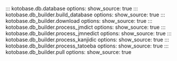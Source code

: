::: kotobase.db.database
    options:
       show_source: true
::: kotobase.db_builder.build_database
    options:
       show_source: true
::: kotobase.db_builder.download
    options:
       show_source: true
::: kotobase.db_builder.process_jmdict
    options:
       show_source: true
::: kotobase.db_builder.process_jmnedict
    options:
       show_source: true
::: kotobase.db_builder.process_kanjidic
    options:
       show_source: true
::: kotobase.db_builder.process_tatoeba
    options:
       show_source: true
::: kotobase.db_builder.pull
    options:
       show_source: true
